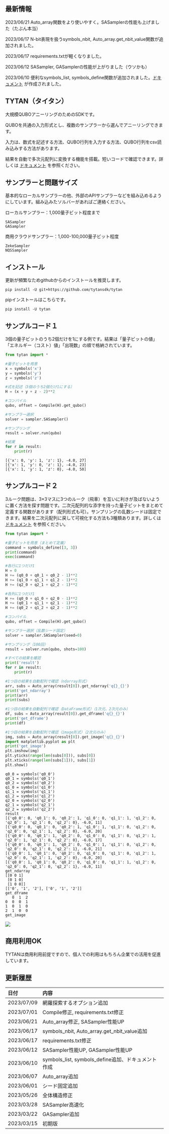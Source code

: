 ## 最新情報

2023/06/21 Auto_array関数をより使いやすく。SASamplerの性能も上げました（たぶん本当）

2023/06/17 N-bit表現を扱うsymbols_nbit, Auto_array.get_nbit_value関数が追加されました。

2023/06/17 requirements.txtが軽くなりました。

2023/06/12 SASampler, GASamplerの性能が上がりました（ウソかも）

2023/06/10 便利なsymbols_list, symbols_define関数が追加されました。[ドキュメント](https://github.com/tytansdk/tytan/blob/main/document%20.md) が作成されました。


## TYTAN（タイタン）
大規模QUBOアニーリングのためのSDKです。

QUBOを共通の入力形式とし、複数のサンプラーから選んでアニーリングできます。

入力は、数式を記述する方法、QUBO行列を入力する方法、QUBO行列をcsv読み込みする方法があります。

結果を自動で多次元配列に変換する機能を搭載。短いコードで確認できます。詳しくは [ドキュメント](https://github.com/tytansdk/tytan/blob/main/document%20.md) を参照ください。

## サンプラーと問題サイズ
基本的なローカルサンプラーの他、外部のAPIサンプラーなどを組み込めるようにしています。組み込みたソルバーがあればご連絡ください。

ローカルサンプラー：1,000量子ビット程度まで
```
SASampler
GASampler
```
商用クラウドサンプラー：1,000-100,000量子ビット程度
```
ZekeSampler
NQSSampler
```

## インストール
更新が頻繁なためgithubからのインストールを推奨します。
```
pip install -U git+https://github.com/tytansdk/tytan
```

pipインストールはこちらです。
```
pip install -U tytan
```

## サンプルコード１
3個の量子ビットのうち2個だけを1にする例です。結果は「量子ビットの値」「エネルギー（コスト）値」「出現数」の順で格納されています。

```python
from tytan import *

#量子ビットを用意
x = symbols('x')
y = symbols('y')
z = symbols('z')

#式を記述（3個のうち2個だけ1にする）
H = (x + y + z - 2)**2

#コンパイル
qubo, offset = Compile(H).get_qubo()

#サンプラー選択
solver = sampler.SASampler()

#サンプリング
result = solver.run(qubo)

#結果
for r in result:
    print(r)
```
```
[{'x': 0, 'y': 1, 'z': 1}, -4.0, 27]
[{'x': 1, 'y': 0, 'z': 1}, -4.0, 23]
[{'x': 1, 'y': 1, 'z': 0}, -4.0, 50]
```

## サンプルコード２
3ルーク問題は、3×3マスに3つのルーク（飛車）を互いに利きが及ばないように置く方法を探す問題です。二次元配列的な添字を持った量子ビットをまとめて定義する関数があります（配列形式も可）。サンプリングの乱数シードは固定できます。結果を二次元配列に戻して可視化する方法も3種類あります。詳しくは [ドキュメント](https://github.com/tytansdk/tytan/blob/main/document%20.md) を参照ください。

```python
from tytan import *

#量子ビットを用意（まとめて定義）
command = symbols_define([3, 3])
print(command)
exec(command)

#各行に1つだけ1
H = 0
H += (q0_0 + q0_1 + q0_2 - 1)**2
H += (q1_0 + q1_1 + q1_2 - 1)**2
H += (q2_0 + q2_1 + q2_2 - 1)**2

#各列に1つだけ1
H += (q0_0 + q1_0 + q2_0 - 1)**2
H += (q0_1 + q1_1 + q2_1 - 1)**2
H += (q0_2 + q1_2 + q2_2 - 1)**2

#コンパイル
qubo, offset = Compile(H).get_qubo()

#サンプラー選択（乱数シード固定）
solver = sampler.SASampler(seed=0)

#サンプリング（100回）
result = solver.run(qubo, shots=100)

#すべての結果を確認
print('result')
for r in result:
    print(r)

#1つ目の結果を自動配列で確認（ndarray形式）
arr, subs = Auto_array(result[0]).get_ndarray('q{}_{}')
print('get_ndarray')
print(arr)
print(subs)

#1つ目の結果を自動配列で確認（DataFrame形式）（1次元、2次元のみ）
df, subs = Auto_array(result[0]).get_dframe('q{}_{}')
print('get_dframe')
print(df)

#1つ目の結果を自動配列で確認（image形式）（2次元のみ）
img, subs = Auto_array(result[0]).get_image('q{}_{}')
import matplotlib.pyplot as plt
print('get_image')
plt.imshow(img)
plt.yticks(range(len(subs[0])), subs[0])
plt.xticks(range(len(subs[1])), subs[1])
plt.show()
```

```
q0_0 = symbols('q0_0')
q0_1 = symbols('q0_1')
q0_2 = symbols('q0_2')
q1_0 = symbols('q1_0')
q1_1 = symbols('q1_1')
q1_2 = symbols('q1_2')
q2_0 = symbols('q2_0')
q2_1 = symbols('q2_1')
q2_2 = symbols('q2_2')
result
[{'q0_0': 0, 'q0_1': 0, 'q0_2': 1, 'q1_0': 0, 'q1_1': 1, 'q1_2': 0, 'q2_0': 1, 'q2_1': 0, 'q2_2': 0}, -6.0, 11]
[{'q0_0': 0, 'q0_1': 0, 'q0_2': 1, 'q1_0': 1, 'q1_1': 0, 'q1_2': 0, 'q2_0': 0, 'q2_1': 1, 'q2_2': 0}, -6.0, 20]
[{'q0_0': 0, 'q0_1': 1, 'q0_2': 0, 'q1_0': 0, 'q1_1': 0, 'q1_2': 1, 'q2_0': 1, 'q2_1': 0, 'q2_2': 0}, -6.0, 17]
[{'q0_0': 0, 'q0_1': 1, 'q0_2': 0, 'q1_0': 1, 'q1_1': 0, 'q1_2': 0, 'q2_0': 0, 'q2_1': 0, 'q2_2': 1}, -6.0, 21]
[{'q0_0': 1, 'q0_1': 0, 'q0_2': 0, 'q1_0': 0, 'q1_1': 0, 'q1_2': 1, 'q2_0': 0, 'q2_1': 1, 'q2_2': 0}, -6.0, 20]
[{'q0_0': 1, 'q0_1': 0, 'q0_2': 0, 'q1_0': 0, 'q1_1': 1, 'q1_2': 0, 'q2_0': 0, 'q2_1': 0, 'q2_2': 1}, -6.0, 11]
get_ndarray
[[0 0 1]
 [0 1 0]
 [1 0 0]]
[['0', '1', '2'], ['0', '1', '2']]
get_dframe
   0  1  2
0  0  0  1
1  0  1  0
2  1  0  0
get_image
```
<img src="https://github.com/tytansdk/tytan/blob/main/img/img-01.png" width="%">


## 商用利用OK
TYTANは商用利用前提ですので、個人での利用はもちろん企業での活用を促進しています。

## 更新履歴
|日付|内容|
|:---|:---|
|2023/07/09|網羅探索するオプション追加|
|2023/07/01|Compile修正, requirements.txt修正|
|2023/06/21|Auto_array修正, SASampler性能UP|
|2023/06/17|symbols_nbit, Auto_array.get_nbit_value追加|
|2023/06/17|requirements.txt修正|
|2023/06/12|SASampler性能UP, GASampler性能UP|
|2023/06/10|symbols_list, symbols_define追加、ドキュメント作成|
|2023/06/07|Auto_array追加|
|2023/06/01|シード固定追加|
|2023/05/26|全体構造修正|
|2023/03/28|SASampler高速化|
|2023/03/22|GASampler追加|
|2023/03/15|初期版|


